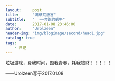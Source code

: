 ```yaml
---
layout:     post
title:      "满纸荒唐言"
subtitle:   "  ——奔跑的蜗牛"
date:       2017-01-08 23:46:00
author:     "Urolzeen"
header-img: "img/blogimage/second/head1.jpg"
catalog: true
tags:
    - 日记
---
```


垃圾游戏，费我时间，毁我青春，耗我钱财！！！！！

——Urolzeen写于2017.01.08